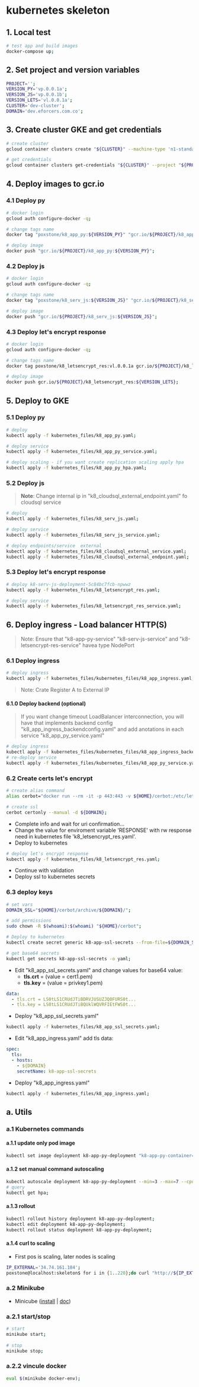 # kubernetes skeleton


## 1. Local test
```bash
# test app and build images
docker-compose up;
```


## 2. Set project and version variables
```bash
PROJECT='';
VERSION_PY='vp.0.0.1a';
VERSION_JS='vp.0.0.1b';
VERSION_LETS='vl.0.0.1a';
CLUSTER='dev-cluster';
DOMAIN='dev.eforcers.com.co';
```


## 3. Create cluster GKE and get credentials
```bash
# create cluster
gcloud container clusters create "${CLUSTER}" --machine-type 'n1-standard-1' --num-nodes=3 --disk-size "100" --preemptible  --enable-autorepair --enable-ip-alias --project "${PROJECT}" -q;

# get credentials
gcloud container clusters get-credentials "${CLUSTER}" --project "${PROJECT}";
```


## 4. Deploy images to gcr.io

### 4.1 Deploy py
```bash
# docker login
gcloud auth configure-docker -q;

# change tags name
docker tag "poxstone/k8_app_py:${VERSION_PY}" "gcr.io/${PROJECT}/k8_app_py:${VERSION_PY}";

# deploy image
docker push "gcr.io/${PROJECT}/k8_app_py:${VERSION_PY}";
```

### 4.2 Deploy js
```bash
# docker login
gcloud auth configure-docker -q;

# change tags name
docker tag "poxstone/k8_serv_js:${VERSION_JS}" "gcr.io/${PROJECT}/k8_serv_js:${VERSION_JS}";

# deploy image
docker push "gcr.io/${PROJECT}/k8_serv_js:${VERSION_JS}";
```

### 4.3 Deploy let's encrypt response
```bash
# docker login
gcloud auth configure-docker -q;

# change tags name
docker tag poxstone/k8_letsencrypt_res:vl.0.0.1a gcr.io/${PROJECT}/k8_letsencrypt_res:${VERSION_LETS};

# deploy image
docker push gcr.io/${PROJECT}/k8_letsencrypt_res:${VERSION_LETS};
```


## 5. Deploy to GKE

### 5.1 Deploy py
```bash
# deploy 
kubectl apply -f kubernetes_files/k8_app_py.yaml;

# deploy service
kubectl apply -f kubernetes_files/k8_app_py_service.yaml;

# deploy scaling - if you want create replication scaling apply hpa
kubectl apply -f kubernetes_files/k8_app_py_hpa.yaml;
```

### 5.2 Deploy js
> **Note**: Change internal ip in "k8_cloudsql_external_endpoint.yaml" fo cloudsql service

```bash
# deploy 
kubectl apply -f kubernetes_files/k8_serv_js.yaml;

# deploy service
kubectl apply -f kubernetes_files/k8_serv_js_service.yaml;

# deploy endpoints/service  external
kubectl apply -f kubernetes_files/k8_cloudsql_external_service.yaml;
kubectl apply -f kubernetes_files/k8_cloudsql_external_endpoint.yaml;
```

### 5.3 Deploy let's encrypt response
```bash
# deploy k8-serv-js-deployment-5c84bc7fcb-npwwz
kubectl apply -f kubernetes_files/k8_letsencrypt_res.yaml;

# deploy service
kubectl apply -f kubernetes_files/k8_letsencrypt_res_service.yaml;
```


## 6. Deploy ingress - Load balancer HTTP(S)

> Note: Ensure that "k8-app-py-service" "k8-serv-js-service" and "k8-letsencrypt-res-service" havea type NodePort

### 6.1 Deploy ingress
```bash
# deploy ingress
kubectl apply -f kubernetes_files/kubernetes_files/k8_app_ingress.yaml;
```
> Note: Crate Register A to External IP 

#### 6.1.0 Deploy backend (optional)
> If you want change timeout LoadBalancer interconnection, you will have that implements backend config "k8_app_ingress_backendconfig.yaml" and add anotations in each service "k8_app_py_service.yaml"
```bash
# deploy ingress
kubectl apply -f kubernetes_files/kubernetes_files/k8_app_ingress_backendconfig.yaml;
# re-deploy service
kubectl apply -f kubernetes_files/kubernetes_files/k8_app_py_service.yaml;
```

### 6.2 Create certs let's encrypt
```bash
# create alias command
alias cerbot="docker run --rm -it -p 443:443 -v ${HOME}/cerbot:/etc/letsencrypt -v ${HOME}/cerbot/log:/var/log/letsencrypt quay.io/letsencrypt/letsencrypt:latest";

# create ssl
cerbot certonly --manual -d ${DOMAIN};
```

- Complete info and wait for uri confirmation...
- Change the value for enviroment variable 'RESPONSE' with rw response need in kubernetes file 'k8_letsencrypt_res.yaml'.
- Deploy to kubernetes 

```bash
# deploy let's encrypt response
kubectl apply -f kubernetes_files/k8_letsencrypt_res.yaml;
```

- Continue with validation
- Deploy ssl to kubernetes secrets 


### 6.3 deploy keys
```bash
# set vars
DOMAIN_SSL="${HOME}/cerbot/archive/${DOMAIN}/";

# add permissions
sudo chown -R $(whoami):$(whoami) "${HOME}/cerbot";

# Deploy to kubernetes 
kubectl create secret generic k8-app-ssl-secrets --from-file=${DOMAIN_SSL}/cert1.pem --from-file=${DOMAIN_SSL}/privkey1.pem --from-file=${DOMAIN_SSL}/chain1.pem;

# get base64 secrets
kubectl get secrets k8-app-ssl-secrets -o yaml;
```

- Edit "k8_app_ssl_secrets.yaml" and change values for base64 value:
    - **tls.crt** = (value = cert1.pem)
    - **tls.key** = (value = privkey1.pem)
```yaml
data:
  - tls.crt = LS0tLS1CRUdJTiBDRVJUSUZJQ0FURS0t...
  - tls.key = LS0tLS1CRUdJTiBQUklWQVRFIEtFWS0t...
```

- Deploy "k8_app_ssl_secrets.yaml"
```bash
kubectl apply -f kubernetes_files/k8_app_ssl_secrets.yaml;
```

- Edit "k8_app_ingress.yaml" add tls data:
```yaml
spec:
  tls:
  - hosts:
    - ${DOMAIN}
    secretName: k8-app-ssl-secrets
```
- Deploy "k8_app_ingress.yaml"
```bash
kubectl apply -f kubernetes_files/k8_app_ingress.yaml;
```

## a. Utils

### a.1 Kubernetes commands
#### a.1.1 update only pod image
```bash
kubectl set image deployment k8-app-py-deployment "k8-app-py-container=gcr.io/${PROJECT}/k8_app_py:${VERSION_PY}";
```

#### a.1.2 set manual command autoscaling
```bash
kubectl autoscale deployment k8-app-py-deployment --min=3 --max=7 --cpu-percent=80;
# query
kubectl get hpa;
```

#### a.1.3 rollout
```bash
kubectl rollout history deployment k8-app-py-deployment;
kubectl edit deployment k8-app-py-deployment;
kubectl rollout status deployment k8-app-py-deployment;
```

#### a.1.4 curl to scaling
- First pos is scaling, later nodes is scaling

```bash
IP_EXTERNAL='34.74.161.184';
poxstone@localhost:skeleton$ for i in {1..220};do curl "http://${IP_EXTERNAL}:8080/?sleep=3&cpus=4&date=$(date -u '+%Y-%m-%d_%H:%M:%S.%N')-$i" & date;done;
```

### a.2 Minikube
- Minicube ([install](https://kubernetes.io/docs/tasks/tools/install-minikube/) | [doc](https://kubernetes.io/docs/setup/minikube/#minikube-features))

### a.2.1 start/stop
```bash
# start
minikube start;
 
# stop
minikube stop;
```

### a.2.2 vincule docker
```bash
eval $(minikube docker-env);
```
